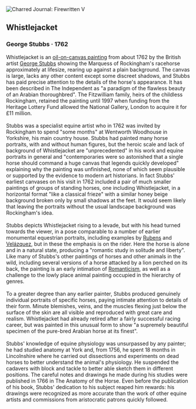<div class="artwork-of-the-day">
  <div class="container">
    <div class="img-wrapper">
      <img
        src="https://uploads7.wikiart.org/images/george-stubbs/whistlejacket.jpg!Large.jpg"
        alt="Charred Journal: Firewritten V" />
    </div>
    <div class="artwork-detail">
      <div class="artwork-origin"> 
        <h2 class="artwork-name">Whistlejacket</h2>
        <h3 class="artist">
          George Stubbs
                    ·  1762
        </h3>
      </div>
      <p class="description">
        <span class="artwork-description-text ng-binding" ng-bind-html="viewModel.ArtworkOfTheDay.Description | unsafe">Whistlejacket is an <a target="_blank" href="/en/paintings-by-media/oil-on-sacking">oil-on-canvas painting</a> from about 1762 by the British artist <a target="_blank" href="/en/george-stubbs">George Stubbs</a> showing the Marquess of Rockingham's racehorse approximately at lifesize, rearing up against a plain background. The canvas is large, lacks any other content except some discreet shadows, and Stubbs has paid precise attention to the details of the horse's appearance. It has been described in The Independent as "a paradigm of the flawless beauty of an Arabian thoroughbred". The Fitzwilliam family, heirs of the childless Rockingham, retained the painting until 1997 when funding from the Heritage Lottery Fund allowed the National Gallery, London to acquire it for £11 million.
<br>
<br>Stubbs was a specialist equine artist who in 1762 was invited by Rockingham to spend "some months" at Wentworth Woodhouse in Yorkshire, his main country house. Stubbs had painted many horse portraits, with and without human figures, but the heroic scale and lack of background of Whistlejacket are "unprecedented" in his work and equine portraits in general and "contemporaries were so astonished that a single horse should command a huge canvas that legends quickly developed" explaining why the painting was unfinished, none of which seem plausible or supported by the evidence to modern art historians. In fact Stubbs' earliest canvases on his visit in 1762 included a pair of much smaller paintings of groups of standing horses, one including Whistlejacket, in a horizontal format "like a classical frieze" with a similar honey beige background broken only by small shadows at the feet. It would seem likely that leaving the portraits without the usual landscape background was Rockingham's idea.
<br>
<br>Stubbs depicts Whistlejacket rising to a levade, but with his head turned towards the viewer, in a pose comparable to a number of earlier monumental equestrian portraits, including examples by <a target="_blank" href="/en/peter-paul-rubens">Rubens</a> and <a target="_blank" href="/en/diego-velazquez">Velázquez</a>, but in these the emphasis is on the rider. Here the horse is alone and in a natural state, producing a "romantic study in solitude and liberty". Like many of Stubbs's other paintings of horses and other animals in the wild, including several versions of a horse attacked by a lion perched on its back, the painting is an early intimation of <a target="_blank" href="/en/artists-by-art-movement/romanticism">Romanticism</a>, as well as a challenge to the lowly place animal painting occupied in the hierarchy of genres.
<br>
<br>To a greater degree than any earlier painter, Stubbs produced genuinely individual portraits of specific horses, paying intimate attention to details of their form. Minute blemishes, veins, and the muscles flexing just below the surface of the skin are all visible and reproduced with great care and realism. Whistlejacket had already retired after a fairly successful racing career, but was painted in this unusual form to show "a supremely beautiful specimen of the pure-bred Arabian horse at its finest".
<br>
<br>Stubbs' knowledge of equine physiology was unsurpassed by any painter; he had studied anatomy at York and, from 1756, he spent 18 months in Lincolnshire where he carried out dissections and experiments on dead horses to better understand the animal's physiology. He suspended the cadavers with block and tackle to better able sketch them in different positions. The careful notes and drawings he made during his studies were published in 1766 in The Anatomy of the Horse. Even before the publication of his book, Stubbs' dedication to his subject reaped him rewards: his drawings were recognized as more accurate than the work of other equine artists and commissions from aristocratic patrons quickly followed.</span>
                        <div class="text-shadow-container" ng-show="showShadow" style=""></div>
      </p>
    </div>
  </div>

</div>
